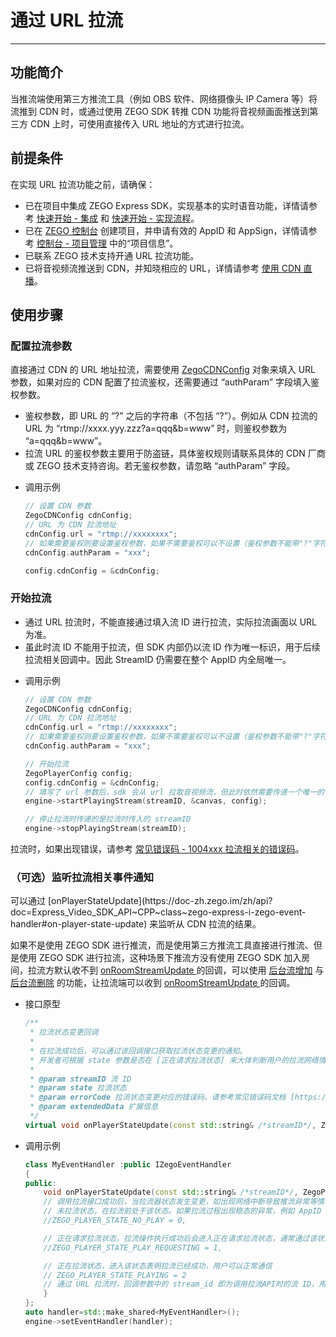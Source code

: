 # 通过 URL 拉流

---

## 功能简介

当推流端使用第三方推流工具（例如 OBS 软件、网络摄像头 IP Camera 等）将流推到 CDN 时，或通过使用 ZEGO SDK 转推 CDN 功能将音视频画面推送到第三方 CDN 上时，可使用直接传入 URL 地址的方式进行拉流。

## 前提条件

在实现 URL 拉流功能之前，请确保：

- 已在项目中集成 ZEGO Express SDK，实现基本的实时语音功能，详情请参考 [快速开始 - 集成](https://doc-zh.zego.im/article/17991) 和 [快速开始 - 实现流程](https://doc-zh.zego.im/article/17992)。
- 已在 [ZEGO 控制台](https://console.zego.im) 创建项目，并申请有效的 AppID 和 AppSign，详情请参考 [控制台 - 项目管理](/console/project-info) 中的“项目信息”。
- 已联系 ZEGO 技术支持开通 URL 拉流功能。
- 已将音视频流推送到 CDN，并知晓相应的 URL，详情请参考 [使用 CDN 直播](https://doc-zh.zego.im/article/20666)。

## 使用步骤

### 配置拉流参数

直接通过 CDN 的 URL 地址拉流，需要使用 [ZegoCDNConfig](https://doc-zh.zego.im/article/api?doc=Express_Video_SDK_API~cpp_ue~struct~ZegoCDNConfig) 对象来填入 URL 参数，如果对应的 CDN 配置了拉流鉴权，还需要通过 “authParam” 字段填入鉴权参数。

<Note title="说明">


- 鉴权参数，即 URL 的 “?” 之后的字符串（不包括 “?”）。例如从 CDN 拉流的 URL 为 “rtmp://xxxx.yyy.zzz?a=qqq&b=www” 时，则鉴权参数为 “a=qqq&b=www”。
- 拉流 URL 的鉴权参数主要用于防盗链，具体鉴权规则请联系具体的 CDN 厂商或 ZEGO 技术支持咨询。若无鉴权参数，请忽略 “authParam” 字段。

</Note>



- 调用示例

    ```cpp
    // 设置 CDN 参数
    ZegoCDNConfig cdnConfig;
    // URL 为 CDN 拉流地址
    cdnConfig.url = "rtmp://xxxxxxxx";
    // 如果需要鉴权则要设置鉴权参数，如果不需要鉴权可以不设置（鉴权参数不能带"?"字符）
    cdnConfig.authParam = "xxx";

    config.cdnConfig = &cdnConfig;
    ```

### 开始拉流

<Warning title="注意">


- 通过 URL 拉流时，不能直接通过填入流 ID 进行拉流，实际拉流画面以 URL 为准。
- 虽此时流 ID 不能用于拉流，但 SDK 内部仍以流 ID 作为唯一标识，用于后续拉流相关回调中。因此 StreamID 仍需要在整个 AppID 内全局唯一。

</Warning>




- 调用示例

    ```cpp
    // 设置 CDN 参数
    ZegoCDNConfig cdnConfig;
    // URL 为 CDN 拉流地址
    cdnConfig.url = "rtmp://xxxxxxxx";
    // 如果需要鉴权则要设置鉴权参数，如果不需要鉴权可以不设置（鉴权参数不能带"?"字符）
    cdnConfig.authParam = "xxx";

    // 开始拉流
    ZegoPlayerConfig config;
    config.cdnConfig = &cdnConfig;
    // 填写了 url 参数后，sdk 会从 url 拉取音视频流，但此时依然需要传递一个唯一的 streamID 到 SDK，SDK 内部会以该 streamID 标识这条流
    engine->startPlayingStream(streamID, &canvas, config);

    // 停止拉流时传递的是拉流时传入的 streamID
    engine->stopPlayingStream(streamID);
    ```

拉流时，如果出现错误，请参考 [常见错误码 - 1004xxx 拉流相关的错误码](/real-time-voice-ue/client-sdk/error-code#1004xxx-拉流相关的错误码)。


### （可选）监听拉流相关事件通知

<Accordion title="监听拉流相关事件通知" defaultOpen="false">
可以通过 [onPlayerStateUpdate](https://doc-zh.zego.im/zh/api?doc=Express_Video_SDK_API~CPP~class~zego-express-i-zego-event-handler#on-player-state-update) 来监听从 CDN 拉流的结果。

<Warning title="注意">


如果不是使用 ZEGO SDK 进行推流，而是使用第三方推流工具直接进行推流、但是使用 ZEGO SDK 进行拉流，这种场景下推流方没有使用 ZEGO SDK 加入房间，拉流方默认收不到 [onRoomStreamUpdate ](https://doc-zh.zego.im/zh/api?doc=Express_Video_SDK_API~CPP~class~zego-express-i-zego-event-handler#on-room-stream-update) 的回调，可以使用 [后台流增加](https://doc-zh.zego.im/article/1333) 与 [后台流删除](https://doc-zh.zego.im/article/1331) 的功能，让拉流端可以收到 [onRoomStreamUpdate ](https://doc-zh.zego.im/zh/api?doc=Express_Video_SDK_API~CPP~class~zego-express-i-zego-event-handler#on-room-stream-update) 的回调。

</Warning>



- 接口原型

    ```cpp
    /**
     * 拉流状态变更回调
     *
     * 在拉流成功后，可以通过该回调接口获取拉流状态变更的通知。
     * 开发者可根据 state 参数是否在 [正在请求拉流状态] 来大体判断用户的拉流网络情况。
     *
     * @param streamID 流 ID
     * @param state 拉流状态
     * @param errorCode 拉流状态变更对应的错误码。请参考常见错误码文档 [https://doc-zh.zego.im/zh/4380.html]
     * @param extendedData 扩展信息
     */
    virtual void onPlayerStateUpdate(const std::string& /*streamID*/, ZegoPlayerState /*state*/, int /*errorCode*/, const std::string& /*extendedData*/);
    ```

- 调用示例

    ```cpp
    class MyEventHandler :public IZegoEventHandler
    {
    public:
        void onPlayerStateUpdate(const std::string& /*streamID*/, ZegoPlayerState /*state*/, int /*errorCode*/, const std::string& /*extendedData*/) {
        // 调用拉流接口成功后，当拉流器状态发生变更，如出现网络中断导致推流异常等情况，SDK在重试拉流的同时，会通过该回调通知
        // 未拉流状态，在拉流前处于该状态。如果拉流过程出现稳态的异常，例如 AppID 和 AppSign 不正确，都会进入未拉流状态
        //ZEGO_PLAYER_STATE_NO_PLAY = 0,

        // 正在请求拉流状态，拉流操作执行成功后会进入正在请求拉流状态，通常通过该状态进行应用界面的展示。如果因为网络质量不佳产生的中断，SDK 会进行内部重试，也会回到正在请求拉流状态
        //ZEGO_PLAYER_STATE_PLAY_REQUESTING = 1,

        // 正在拉流状态，进入该状态表明拉流已经成功，用户可以正常通信
        // ZEGO_PLAYER_STATE_PLAYING = 2
        // 通过 URL 拉流时，回调参数中的 stream_id 即为调用拉流API时的流 ID，用于唯一标识当次拉流事件。
        }
    };
    auto handler=std::make_shared<MyEventHandler>();
    engine->setEventHandler(handler);
    ```
</Accordion>

<Content />

